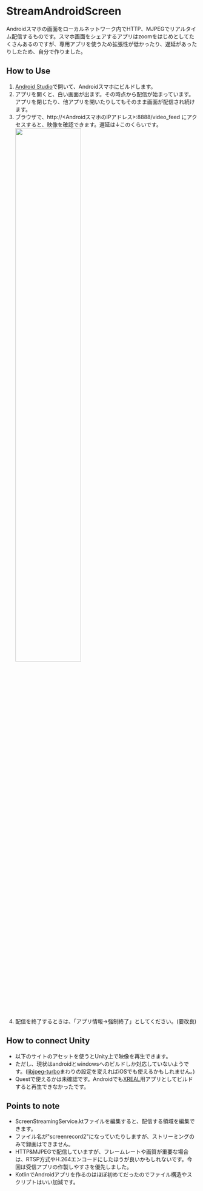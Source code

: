 # StreamAndroidScreen

Androidスマホの画面をローカルネットワーク内でHTTP、MJPEGでリアルタイム配信するものです。スマホ画面をシェアするアプリはzoomをはじめとしてたくさんあるのですが、専用アプリを使うため拡張性が低かったり、遅延があったりしたため、自分で作りました。

## How to Use
1. [Android Studio](https://developer.android.com/studio)で開いて、Androidスマホにビルドします。
2. アプリを開くと、白い画面が出ます。その時点から配信が始まっています。アプリを閉じたり、他アプリを開いたりしてもそのまま画面が配信され続けます。
3. ブラウザで、http://<AndroidスマホのIPアドレス>:8888/video_feed にアクセスすると、映像を確認できます。遅延は↓このくらいです。<img src="./img/VID_20240908_143652.gif" width="60%">
5. 配信を終了するときは、「アプリ情報→強制終了」としてください。(要改良)

## How to connect Unity
* 以下のサイトのアセットを使うとUnity上で映像を再生できます。
* ただし、現状はandroidとwindowsへのビルドしか対応していないようです。([libjpeg-turbo](https://libjpeg-turbo.virtualgl.org/)まわりの設定を変えればiOSでも使えるかもしれません。)
* Questで使えるかは未確認です。Androidでも[XREAL](https://www.xreal.com/)用アプリとしてビルドすると再生できなかったです。

## Points to note
* ScreenStreamingService.ktファイルを編集すると、配信する領域を編集できます。
* ファイル名が"screenrecord2"になっていたりしますが、ストリーミングのみで録画はできません。
* HTTP&MJPEGで配信していますが、フレームレートや画質が重要な場合は、RTSP方式やH.264エンコードにしたほうが良いかもしれないです。今回は受信アプリの作製しやすさを優先しました。
* KotlinでAndroidアプリを作るのはほぼ初めてだったのでファイル構造やスクリプトはいい加減です。

